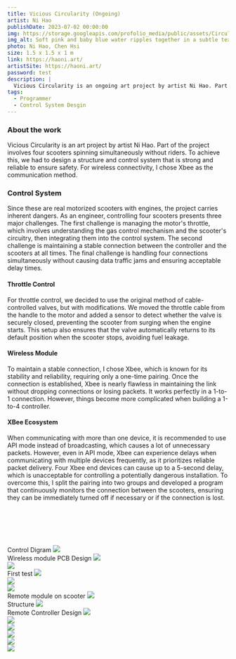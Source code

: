 ```yaml
---
title: Vicious Circularity (Ongoing)
artist: Ni Hao
publishDate: 2023-07-02 00:00:00
img: https://storage.googleapis.com/profolio_media/public/assets/Circulating/Scooter.png
img_alt: Soft pink and baby blue water ripples together in a subtle texture.
photo: Ni Hao, Chen Hsi
size: 1.5 x 1.5 x 1 m
link: https://haoni.art/
artistSite: https://haoni.art/
password: test
description: |
  Vicious Circularity is an ongoing art project by artist Ni Hao. Part of the project features four scooters spinning in place, controlled remotely without riders.
tags:
  - Programmer
  - Control System Desgin
---
```


<style>
  @media (max-width: 900px) {

     h3 {
      font-size: var(--text-lg);
    }
  }
</style>

### About the work

Vicious Circularity is an art project by artist Ni Hao. Part of the project involves four scooters spinning simultaneously without riders. To achieve this, we had to design a structure and control system that is strong and reliable to ensure safety. For wireless connectivity, I chose Xbee as the communication method.

### Control System

Since these are real motorized scooters with engines, the project carries inherent dangers. As an engineer, controlling four scooters presents three major challenges. The first challenge is managing the motor's throttle, which involves understanding the gas control mechanism and the scooter's circuitry, then integrating them into the control system. The second challenge is maintaining a stable connection between the controller and the scooters at all times. The final challenge is handling four connections simultaneously without causing data traffic jams and ensuring acceptable delay times.

#### Throttle Control

For throttle control, we decided to use the original method of cable-controlled valves, but with modifications. We moved the throttle cable from the handle to the motor and added a sensor to detect whether the valve is securely closed, preventing the scooter from surging when the engine starts. This setup also ensures that the valve automatically returns to its default position when the scooter stops, avoiding fuel leakage.

#### Wireless Module

To maintain a stable connection, I chose Xbee, which is known for its stability and reliability, requiring only a one-time pairing. Once the connection is established, Xbee is nearly flawless in maintaining the link without dropping connections or losing packets. It works perfectly in a 1-to-1 connection. However, things become more complicated when building a 1-to-4 controller.

#### XBee Ecosystem

When communicating with more than one device, it is recommended to use API mode instead of broadcasting, which causes a lot of unnecessary packets. However, even in API mode, Xbee can experience delays when communicating with multiple devices frequently, as it prioritizes reliable packet delivery. Four Xbee end devices can cause up to a 5-second delay, which is unacceptable for controlling a potentially dangerous installation. To overcome this, I split the pairing into two groups and developed a program that continuously monitors the connection between the scooters, ensuring they can be immediately turned off if necessary or if the connection is lost.

<div class="gallery" style="    margin-top:100px;">

<div class="width withTitle" >
<span class="imgTitle">Control Digram</span>
<img style=""src="https://storage.googleapis.com/profolio_media/public/assets/scooter/0.jpg">

</div>

<div class="height withTitle" >
<span class="imgTitle">Wireless module PCB Design</span>
<img style=""src="https://storage.googleapis.com/profolio_media/public/assets/scooter/1.jpeg">
</div>

<div class="height withTitle" >
<span class="imgTitle"></span>
<img style=""src="https://storage.googleapis.com/profolio_media/public/assets/scooter/2.jpeg">

</div>

<div class="height withTitle" >
<span class="imgTitle">First test</span>
<img style=""src="https://storage.googleapis.com/profolio_media/public/assets/scooter/5e.gif">

</div>

<div class="height" >
<span class="imgTitle"></span>
<img style=""src="https://storage.googleapis.com/profolio_media/public/assets/scooter/6.gif">

</div>

<div class="height withTitle" >
<span class="imgTitle"></span>
<img style=""src="https://storage.googleapis.com/profolio_media/public/assets/scooter/4.jpeg">

</div>

<div class="height withTitle" >
<span class="imgTitle">Remote module on scooter</span>
<img style=""src="https://storage.googleapis.com/profolio_media/public/assets/scooter/c4.jpeg">

</div>

<div class="height withTitle" >
<span class="imgTitle">Structure</span>
<img style=""src="https://storage.googleapis.com/profolio_media/public/assets/scooter/2-2.jpeg">
</div>

<div class="height withTitle" >
<span class="imgTitle">Remote Controller Design</span>
<img style=""src="https://storage.googleapis.com/profolio_media/public/assets/scooter/c1.jpeg">

</div>

<div class="height " >
<span class="imgTitle"></span>
<img style=""src="https://storage.googleapis.com/profolio_media/public/assets/scooter/c3.jpeg">

</div>

<div class="height withTitle" >
<span class="imgTitle"></span>
<img style=""src="https://storage.googleapis.com/profolio_media/public/assets/scooter/t1.jpeg">

</div>

<div class="height withTitle" >
<span class="imgTitle"></span>
<img style=""src="https://storage.googleapis.com/profolio_media/public/assets/scooter/s1.gif">
</div>

<div class="height " >
<img style=""src="https://storage.googleapis.com/profolio_media/public/assets/scooter/2s.gif">
</div>

<div class="height" >
<img style=""src="https://storage.googleapis.com/profolio_media/public/assets/scooter/2-3.jpeg">
</div>

</div>
